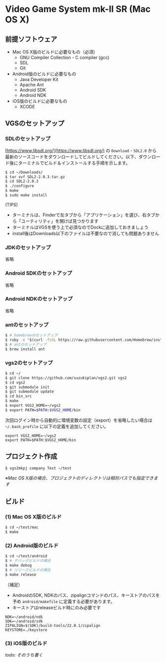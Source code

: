 # Video Game System mk-II SR (Mac OS X)
## 前提ソフトウェア
- Mac OS X版のビルドに必要なもの（必須）
  - GNU Compiler Collection - C compiler (gcc) 
  - SDL
  - Git
- Android版のビルドに必要なもの
  - Java Developer Kit
  - Apache Ant
  - Android SDK
  - Android NDK
- iOS版のビルドに必要なもの
  - XCODE

## VGSのセットアップ
### SDLのセットアップ
[https://www.libsdl.org/](https://www.libsdl.org/) の `Download` - `SDL2.0` から最新のソースコードをダウンロードしてビルドしてください。以下、ダウンロード後にターミナルでビルド＆インストールする手順を示します。
```bash
$ cd ~/Downloads/
$ tar xvf SDL2-2.0.3.tar.gz 
$ cd SDL2-2.0.3
$ ./configure
$ make
$ sudo make install
```

(TIPS)
- ターミナルは、Finderで左タブから「アプリケーション」を選び、右タブから「ユーティリティ」を開けば見つかります
- ターミナルはVGSを使う上で必須なのでDockに追加しておきましょう
- install後はDownloads以下のファイルは不要なので消しても問題ありません

### JDKのセットアップ
省略

### Android SDKのセットアップ
省略

### Android NDKのセットアップ
省略

### antのセットアップ
```bash
$ # homebrewのセットアップ
$ ruby -e "$(curl -fsSL https://raw.githubusercontent.com/Homebrew/install/master/install)"
$ # antのセットアップ
$ brew install ant
```

### vgs2のセットアップ
```bash
$ cd ~/
$ git clone https://github.com/suzukiplan/vgs2.git vgs2
$ cd vgs2
$ git submodule init
$ git submodule update
$ cd bin_src
$ make
$ export VGS2_HOME=~/vgs2
$ export PATH=$PATH:$VGS2_HOME/bin
```

次回ログイン時から自動的に環境変数の設定（export）を省略したい場合は `~/.bash_profile` に以下の定義を追加してください。
```text
export VGS2_HOME=~/vgs2
export PATH=$PATH:$VGS2_HOME/bin
```

## プロジェクト作成
```bash
$ vgs2mkpj company Test ~/test
```

_※Mac OS X版の場合、プロジェクトのディレクトリは相対パスでも指定できます_

## ビルド
### (1) Mac OS X版のビルド
```bash
$ cd ~/test/mac
$ make
```

### (2) Android版のビルド
```bash
$ cd ~/test/android
$ # デバッグビルドの場合
$ make debug
$ # リリースビルドの場合
$ make release
```

（補足）
- AndroidのSDK, NDKのパス、zipalignコマンドのパス、キーストアのパスを予め `android/makefile` に定義する必要があります。
- キーストアはreleaseビルド時にのみ必要です
```text
NDK=~/android/ndk
SDK=~/android/sdk
ZIPALIGN=$(SDK)/build-tools/22.0.1/zipalign
KEYSTORE=./keystore
```

### (3) iOS版のビルド
_todo: そのうち書く_
